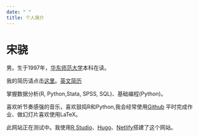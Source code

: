 ```yaml
---
date: " "
title: 个人简介
---
```


# 宋骁

男。生于1997年，[华东师范大学](https://www.ecnu.edu.cn/)本科在读。

我的简历请点击[这里](https://hsiaosong.netlify.com/2019/05/07/resume/)。[英文简历](https://hsiaosong.netlify.com/englishresume/)

掌握数据分析(R, Python,Stata, SPSS, SQL)、基础编程(Python)。

喜欢听节奏感强的音乐，喜欢鼓捣R和Python,我会经常使用[Github](https://github.com/ECSTA7Y)
平时完成作业、做幻灯片喜欢使用LaTeX。

此网站正在测试中。我使用[R Studio](https://www.rstudio.com/)、[Hugo](https://themes.gohugo.io/)、[Netlify](https://www.netlify.com/)搭建了这个网站。

